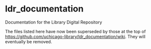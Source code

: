 # ldr_documentation
Documentation for the Library Digital Repository

The files listed here have now been superseded by those at the top of https://github.com/uchicago-library/ldr_documentation/wiki. They will eventually be removed.

